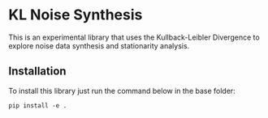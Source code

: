 # KL Noise Synthesis

This is an experimental library that uses the Kullback-Leibler 
Divergence to explore noise data synthesis and stationarity
analysis.

## Installation

To install this library just run the command below in the base folder:
```
pip install -e .
```

